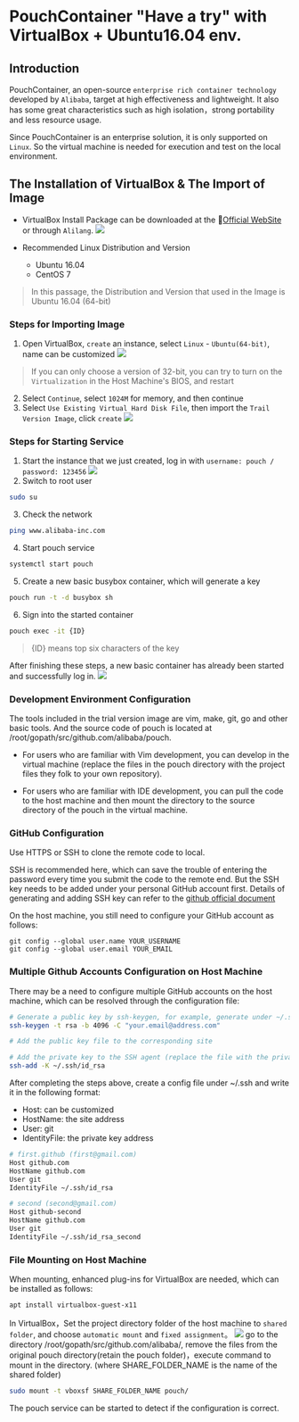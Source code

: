 # PouchContainer "Have a try" with VirtualBox + Ubuntu16.04 env.

## Introduction
PouchContainer, an open-source `enterprise rich container technology` developed by `Alibaba`, target at high effectiveness and lightweight. It also has some great characteristics such as high isolation，strong portability and less resource usage.

Since PouchContainer is an enterprise solution, it is only supported on `Linux`. So the virtual machine is needed for execution and test on the local environment.

## The Installation of VirtualBox & The Import of Image

- VirtualBox Install Package can be downloaded at the [Official WebSite](https://www.virtualbox.org/wiki/Downloads) or through `Alilang`.
![](https://i.loli.net/2018/07/30/5b5ed5e30c753.png)

- Recommended Linux Distribution and Version
    - Ubuntu 16.04
    - CentOS 7

> In this passage, the Distribution and Version that used in the Image is Ubuntu 16.04 (64-bit)

### Steps for Importing Image

1. Open VirtualBox, `create` an instance, select `Linux` - `Ubuntu(64-bit)`, name can be customized
![](https://i.loli.net/2018/07/30/5b5ed82dc96e8.png)
> If you can only choose a version of 32-bit, you can try to turn on the `Virtualization` in the Host Machine's BIOS, and restart
2. Select `Continue`, select `1024M` for memory, and then continue
3. Select `Use Existing Virtual Hard Disk File`, then import the `Trail Version Image`, click `create`
![](https://i.loli.net/2018/07/30/5b5ed8d04536f.png)

### Steps for Starting Service
1. Start the instance that we just created, log in with `username: pouch / password: 123456`
![](https://i.loli.net/2018/07/30/5b5eda998850b.png)
2. Switch to root user
``` bash
sudo su
```
3. Check the network
``` bash
ping www.alibaba-inc.com
```
4. Start pouch service
``` bash
systemctl start pouch
```
5. Create a new basic busybox container, which will generate a key
``` bash
pouch run -t -d busybox sh
```
6. Sign into the started container
``` bash
pouch exec -it {ID}
```
> {ID} means top six characters of the key

After finishing these steps, a new basic container has already been started and successfully log in.
![](https://i.loli.net/2018/07/30/5b5edd8c3f50f.png)

### Development Environment Configuration
The tools included in the trial version image are vim, make, git, go and other basic tools. And the source code of pouch is located at /root/gopath/src/github.com/alibaba/pouch.

- For users who are familiar with Vim development, you can develop in the virtual machine (replace the files in the pouch directory with the project files they folk to your own repository).

- For users who are familiar with IDE development, you can pull the code to the host machine and then mount the directory to the source directory of the pouch in the virtual machine.

### GitHub Configuration
Use HTTPS or SSH to clone the remote code to local. 

SSH is recommended here, which can save the trouble of entering the password every time you submit the code to the remote end. But the SSH key needs to be added under your personal GitHub account first. Details of generating and adding SSH key can refer to the [github official document](https://help.github.com/articles/generating-a-new-ssh-key-and-adding-it-to-the-ssh-agent/)

On the host machine, you still need to configure your GitHub account as follows:

``` git
git config --global user.name YOUR_USERNAME
git config --global user.email YOUR_EMAIL
```
### Multiple Github Accounts Configuration on Host Machine
There may be a need to configure multiple GitHub accounts on the host machine, which can be resolved through the configuration file:

``` bash
# Generate a public key by ssh-keygen, for example, generate under ~/.ssh
ssh-keygen -t rsa -b 4096 -C "your.email@address.com"

# Add the public key file to the corresponding site

# Add the private key to the SSH agent (replace the file with the private key just generated)
ssh-add -K ~/.ssh/id_rsa 
```
After completing the steps above, create a config file under ~/.ssh and write it in the following format: 
- Host: can be customized
- HostName: the site address
- User: git
- IdentityFile: the private key address
``` bash
# first.github (first@gmail.com)
Host github.com
HostName github.com
User git
IdentityFile ~/.ssh/id_rsa

# second (second@gmail.com)
Host github-second
HostName github.com
User git
IdentityFile ~/.ssh/id_rsa_second
```

### File Mounting on Host Machine 
When mounting,  enhanced plug-ins for VirtualBox are needed, which can be installed as follows:
``` bash
apt install virtualbox-guest-x11
```
In VirtualBox，Set the project directory folder of the host machine to `shared folder`, and choose `automatic mount` and `fixed assignment`。
![](https://i.loli.net/2018/07/30/5b5eee8226510.png)
go to the directory /root/gopath/src/github.com/alibaba/, remove the files from the original pouch directory(retain the pouch folder)，execute command to mount in the directory. (where SHARE_FOLDER_NAME is the name of the shared folder)
``` bash
sudo mount -t vboxsf SHARE_FOLDER_NAME pouch/
```
The pouch service can be started to detect if the configuration is correct.